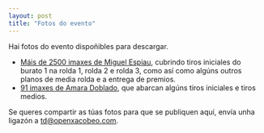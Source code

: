```yaml
---
layout: post
title: "Fotos do evento"
---
```


Hai fotos do evento dispoñibles para descargar.

<!-- more -->

   * [Máis de 2500 imaxes de Miguel Espiau](https://drive.google.com/drive/folders/1JnhkpzO3jtp7PUaa1WyHT_oDWpq2UAZh?usp=sharing), cubrindo tiros iniciales do burato 1 na rolda 1, rolda 2 e rolda 3, como así como algúns outros planos de media rolda e a entrega de premios.
   * [91 imaxes de Amara Doblado](https://drive.google.com/drive/folders/1b7APjiiW875kJd4yY6a2_qT8CYTnrx1p?usp=sharing), que abarcan algúns tiros iniciales e tiros medios.

Se queres compartir as túas fotos para que se publiquen aquí, envía unha ligazón a [td@openxacobeo.com](mailto:td@openxacobeo.com).
